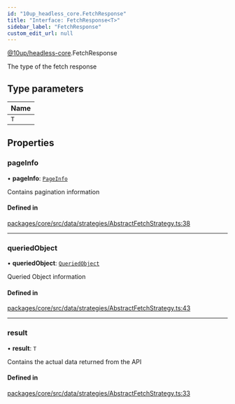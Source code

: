 ```yaml
---
id: "10up_headless_core.FetchResponse"
title: "Interface: FetchResponse<T>"
sidebar_label: "FetchResponse"
custom_edit_url: null
---
```


[@10up/headless-core](../modules/10up_headless_core.md).FetchResponse

The type of the fetch response

## Type parameters

| Name |
| :------ |
| `T` |

## Properties

### pageInfo

• **pageInfo**: [`PageInfo`](10up_headless_core.PageInfo.md)

Contains pagination information

#### Defined in

[packages/core/src/data/strategies/AbstractFetchStrategy.ts:38](https://github.com/10up/headless/blob/32c3bf4/packages/core/src/data/strategies/AbstractFetchStrategy.ts#L38)

___

### queriedObject

• **queriedObject**: [`QueriedObject`](../modules/10up_headless_core.md#queriedobject)

Queried Object information

#### Defined in

[packages/core/src/data/strategies/AbstractFetchStrategy.ts:43](https://github.com/10up/headless/blob/32c3bf4/packages/core/src/data/strategies/AbstractFetchStrategy.ts#L43)

___

### result

• **result**: `T`

Contains the actual data returned from the API

#### Defined in

[packages/core/src/data/strategies/AbstractFetchStrategy.ts:33](https://github.com/10up/headless/blob/32c3bf4/packages/core/src/data/strategies/AbstractFetchStrategy.ts#L33)
